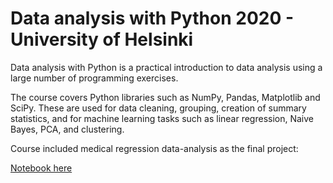 # Data analysis with Python 2020 - University of Helsinki

Data analysis with Python is a practical introduction to data analysis using a large number of programming exercises.

The course covers Python libraries such as NumPy, Pandas, Matplotlib and SciPy. These are used for data cleaning, grouping, creation of summary statistics, and for machine learning tasks such as linear regression, Naive Bayes, PCA, and clustering.

Course included medical regression data-analysis as the final project:

[Notebook here](https://github.com/tugee/dap2020/blob/master/part08-e01_regression/src/project_notebook_regression_analysis.ipynb)
